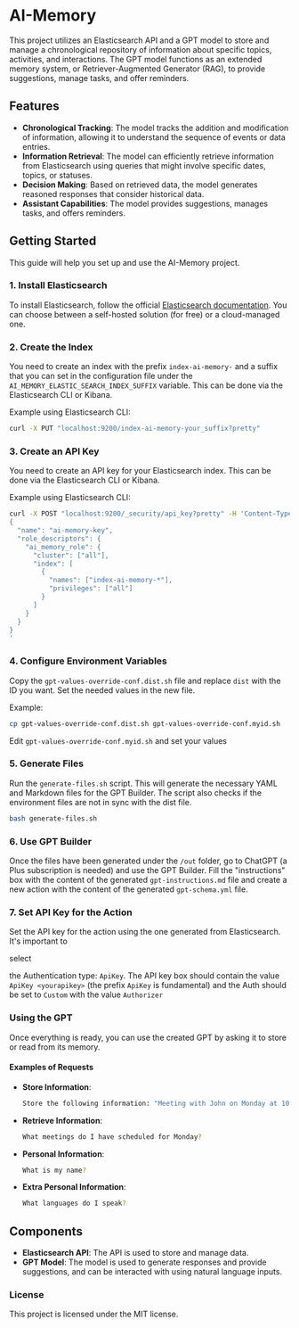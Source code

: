 # AI-Memory

This project utilizes an Elasticsearch API and a GPT model to store and manage a chronological repository of information about specific topics, activities, and interactions. The GPT model functions as an extended memory system, or Retriever-Augmented Generator (RAG), to provide suggestions, manage tasks, and offer reminders.

## Features

* **Chronological Tracking**: The model tracks the addition and modification of information, allowing it to understand the sequence of events or data entries.
* **Information Retrieval**: The model can efficiently retrieve information from Elasticsearch using queries that might involve specific dates, topics, or statuses.
* **Decision Making**: Based on retrieved data, the model generates reasoned responses that consider historical data.
* **Assistant Capabilities**: The model provides suggestions, manages tasks, and offers reminders.

## Getting Started

This guide will help you set up and use the AI-Memory project.

### 1. Install Elasticsearch

To install Elasticsearch, follow the official [Elasticsearch documentation](https://www.elastic.co/guide/en/elasticsearch/reference/current/install-elasticsearch.html). You can choose between a self-hosted solution (for free) or a cloud-managed one.

### 2. Create the Index

You need to create an index with the prefix `index-ai-memory-` and a suffix that you can set in the configuration file under the `AI_MEMORY_ELASTIC_SEARCH_INDEX_SUFFIX` variable. This can be done via the Elasticsearch CLI or Kibana.

Example using Elasticsearch CLI:
```sh
curl -X PUT "localhost:9200/index-ai-memory-your_suffix?pretty"
```

### 3. Create an API Key

You need to create an API key for your Elasticsearch index. This can be done via the Elasticsearch CLI or Kibana.

Example using Elasticsearch CLI:
```sh
curl -X POST "localhost:9200/_security/api_key?pretty" -H 'Content-Type: application/json' -d'
{
  "name": "ai-memory-key",
  "role_descriptors": {
    "ai_memory_role": {
      "cluster": ["all"],
      "index": [
        {
          "names": ["index-ai-memory-*"],
          "privileges": ["all"]
        }
      ]
    }
  }
}
'
```

### 4. Configure Environment Variables

Copy the `gpt-values-override-conf.dist.sh` file and replace `dist` with the ID you want. Set the needed values in the new file.

Example:
```sh
cp gpt-values-override-conf.dist.sh gpt-values-override-conf.myid.sh
```

Edit `gpt-values-override-conf.myid.sh` and set your values

### 5. Generate Files

Run the `generate-files.sh` script. This will generate the necessary YAML and Markdown files for the GPT Builder. The script also checks if the environment files are not in sync with the dist file.

```sh
bash generate-files.sh
```

### 6. Use GPT Builder

Once the files have been generated under the `/out` folder, go to ChatGPT (a Plus subscription is needed) and use the GPT Builder. Fill the "instructions" box with the content of the generated `gpt-instructions.md` file and create a new action with the content of the generated `gpt-schema.yml` file.

### 7. Set API Key for the Action

Set the API key for the action using the one generated from Elasticsearch. It's important to

 select

 the Authentication type: `ApiKey`. The API key box should contain the value `ApiKey <yourapikey>` (the prefix `ApiKey` is fundamental) and the Auth should be set to `Custom` with the value `Authorizer`

### Using the GPT

Once everything is ready, you can use the created GPT by asking it to store or read from its memory.

#### Examples of Requests

- **Store Information**:
  ```sh
  Store the following information: "Meeting with John on Monday at 10 AM."
  ```

- **Retrieve Information**:
  ```sh
  What meetings do I have scheduled for Monday?
  ```

- **Personal Information**:
  ```sh
  What is my name?
  ```

- **Extra Personal Information**:
  ```sh
  What languages do I speak?
  ```

## Components

* **Elasticsearch API**: The API is used to store and manage data.
* **GPT Model**: The model is used to generate responses and provide suggestions, and can be interacted with using natural language inputs.

### License

This project is licensed under the MIT license.
